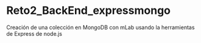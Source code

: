 # Reto2_BackEnd_expressmongo

Creación de una colección en MongoDB con mLab usando la herramientas de Express de node.js

